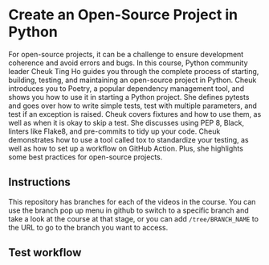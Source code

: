 # Create an Open-Source Project in Python

For open-source projects, it can be a challenge to ensure development coherence and avoid errors and bugs. In this course, Python community leader Cheuk Ting Ho guides you through the complete process of starting, building, testing, and maintaining an open-source project in Python. Cheuk introduces you to Poetry, a popular dependency management tool, and shows you how to use it in starting a Python project. She defines pytests and goes over how to write simple tests, test with multiple parameters, and test if an exception is raised. Cheuk covers fixtures and how to use them, as well as when it is okay to skip a test. She discusses using PEP 8, Black, linters like Flake8, and pre-commits to tidy up your code. Cheuk demonstrates how to use a tool called tox to standardize your testing, as well as how to set up a workflow on GitHub Action. Plus, she highlights some best practices for open-source projects.



## Instructions
This repository has branches for each of the videos in the course. You can use the branch pop up menu in github to switch to a specific branch and take a look at the course at that stage, or you can add `/tree/BRANCH_NAME` to the URL to go to the branch you want to access.

## Test workflow
